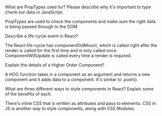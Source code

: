 What are PropTypes used for? Please describe why it's important to type check our data in JavaScript.

PropTypes are used to check the components and make sure the right data is being passed through to the DOM

Describe a life-cycle event in React?

The React life-cycle has componentDidMount, which is called right after the render is called for the first time and is only called once. ComponentWillUpdate is called every time a render is required.

Explain the details of a Higher Order Component?

A HOC function takes in a component as an argument and returns a new component and it adds data to a component. It's similar to .push()

What are three different ways to style components in React? Explain some of the benefits of each.

There's inline CSS that is written as attributes and pass to elements. CSS in JS is another way to style components, along with CSS Modules.

